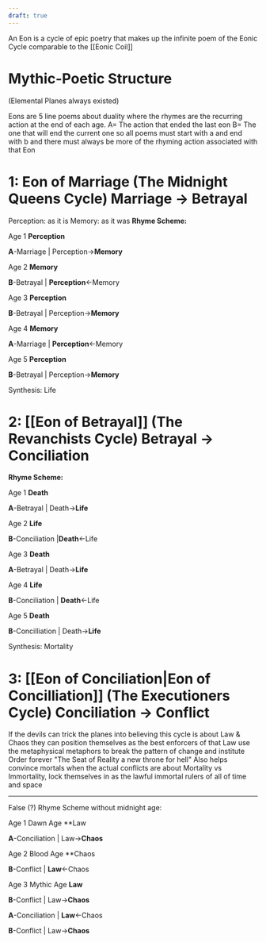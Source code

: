 ```yaml
---
draft: true
---
```

An Eon is a cycle of epic poetry that makes up the infinite poem of the Eonic Cycle comparable to the [[Eonic Coil]]
# Mythic-Poetic Structure
(Elemental Planes always existed)

Eons are 5 line poems about duality where the rhymes are the recurring action at the end of each age. 
A= The action that ended the last eon
B= The one that will end the current one
so all poems must start with a and end with b
and there must always be more of the rhyming action associated with that Eon

# 1: Eon of Marriage (The Midnight Queens Cycle) Marriage -> Betrayal
Perception: as it is 
Memory: as it was
**Rhyme Scheme:**

Age 1 **Perception**

**A**-Marriage | Perception->**Memory**


Age 2 **Memory**

**B**-Betrayal | **Perception**<-Memory


Age 3 **Perception**

**B**-Betrayal | Perception->**Memory**


Age 4 **Memory**

**A**-Marriage | **Perception**<-Memory


Age 5 **Perception**

**B**-Betrayal | Perception->**Memory**

Synthesis: Life

# 2: [[Eon  of Betrayal]] (The Revanchists Cycle) Betrayal -> Conciliation
**Rhyme Scheme:**

Age 1 **Death**

**A**-Betrayal | Death->**Life**

Age 2 **Life**

**B**-Conciliation |**Death**<-Life

Age 3 **Death**

**A**-Betrayal | Death->**Life**

Age 4 **Life**

**B**-Conciliation | **Death**<-Life

Age 5 **Death**

**B**-Concilliation | Death->**Life**

Synthesis: Mortality

# 3: [[Eon of Conciliation|Eon of Concilliation]] (The Executioners Cycle) Conciliation -> Conflict

If the devils can trick the planes into believing this cycle is about Law & Chaos they can position themselves as the best enforcers of that Law use the metaphysical metaphors to break the pattern of change and institute Order forever "The Seat of Reality a new throne for hell" Also helps convince mortals when the actual conflicts are about Mortality vs Immortality, lock themselves in as the lawful immortal rulers of all of time and space

---


False (?) Rhyme Scheme without midnight age:

Age 1 Dawn Age **Law 

**A**-Conciliation |  Law->**Chaos**

Age 2 Blood Age **Chaos

**B**-Conflict |  **Law**<-Chaos

Age 3 Mythic Age **Law**

**B**-Conflict |  Law->**Chaos**

**A**-Conciliation |  **Law**<-Chaos

**B**-Conflict | Law->**Chaos**

